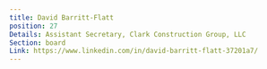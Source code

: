 ```yaml
---
title: David Barritt-Flatt
position: 27
Details: Assistant Secretary, Clark Construction Group, LLC
Section: board
Link: https://www.linkedin.com/in/david-barritt-flatt-37201a7/
---
```


